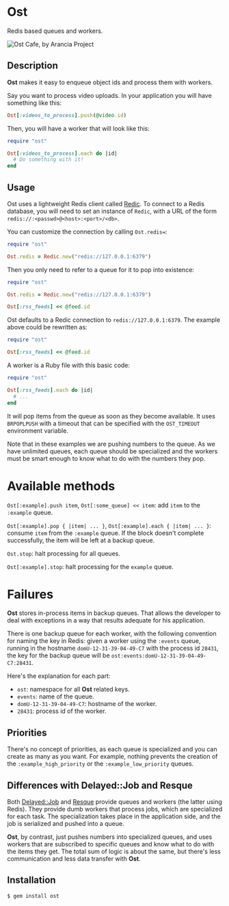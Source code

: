 Ost
===

Redis based queues and workers.

![Ost Cafe, by Arancia Project](http://farm4.static.flickr.com/3255/3161710005_36566b8a9e.jpg)

Description
-----------

**Ost** makes it easy to enqueue object ids and process them with
workers.

Say you want to process video uploads. In your application you will
have something like this:

``` ruby
Ost[:videos_to_process].push(@video.id)
```

Then, you will have a worker that will look like this:

``` ruby
require "ost"

Ost[:videos_to_process].each do |id|
  # Do something with it!
end
```

Usage
-----

Ost uses a lightweight Redis client called [Redic][redic]. To connect to
a Redis database, you will need to set an instance of `Redic`, with a URL
of the form `redis://:<passwd>@<host>:<port>/<db>`.

You can customize the connection by calling `Ost.redis=`:

``` ruby
require "ost"

Ost.redis = Redic.new("redis://127.0.0.1:6379")
```

Then you only need to refer to a queue for it to pop into existence:

``` ruby
require "ost"

Ost.redis = Redic.new("redis://127.0.0.1:6379")

Ost[:rss_feeds] << @feed.id
```

Ost defaults to a Redic connection to `redis://127.0.0.1:6379`. The example
above could be rewritten as:

``` ruby
require "ost"

Ost[:rss_feeds] << @feed.id
```

A worker is a Ruby file with this basic code:

``` ruby
require "ost"

Ost[:rss_feeds].each do |id|
  # ...
end
```

It will pop items from the queue as soon as they become available. It
uses `BRPOPLPUSH` with a timeout that can be specified with the
`OST_TIMEOUT` environment variable.

Note that in these examples we are pushing numbers to the queue. As
we have unlimited queues, each queue should be specialized and the
workers must be smart enough to know what to do with the numbers they
pop.

Available methods
=================

`Ost[:example].push item`, `Ost[:some_queue] << item`: add `item` to
the `:example` queue.

`Ost[:example].pop { |item| ... }`, `Ost[:example].each { |item| ...
}`: consume `item` from the `:example` queue. If the block doesn't
complete successfully, the item will be left at a backup queue.

`Ost.stop`: halt processing for all queues.

`Ost[:example].stop`: halt processing for the `example` queue.

Failures
========

**Ost** stores in-process items in backup queues. That allows the
developer to deal with exceptions in a way that results adequate
for his application.

There is one backup queue for each worker, with the following
convention for naming the key in Redis: given a worker using the
`:events` queue, running in the hostname `domU-12-31-39-04-49-C7`
with the process id `28431`, the key for the backup queue will be
`ost:events:domU-12-31-39-04-49-C7:28431`.

Here's the explanation for each part:

* `ost`: namespace for all **Ost** related keys.
* `events`: name of the queue.
* `domU-12-31-39-04-49-C7`: hostname of the worker.
* `28431`: process id of the worker.

Priorities
----------

There's no concept of priorities, as each queue is specialized and you
can create as many as you want. For example, nothing prevents the
creation of the `:example_high_priority` or the
`:example_low_priority` queues.

Differences with Delayed::Job and Resque
----------------------------------------

Both [Delayed::Job](http://github.com/tobi/delayed_job) and
[Resque](http://github.com/defunkt/resque) provide queues and workers
(the latter using Redis). They provide dumb workers that process jobs,
which are specialized for each task. The specialization takes place
in the application side, and the job is serialized and pushed into a
queue.

**Ost**, by contrast, just pushes numbers into specialized queues, and
uses workers that are subscribed to specific queues and know what to
do with the items they get. The total sum of logic is about the same,
but there's less communication and less data transfer with **Ost**.

Installation
------------

    $ gem install ost

[redic]: https://github.com/amakawa/redic
